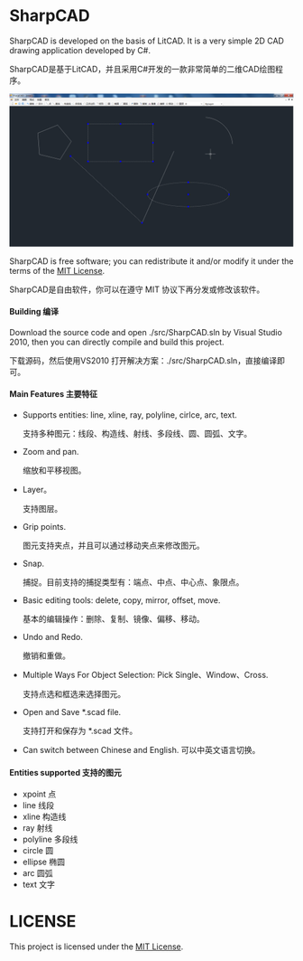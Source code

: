 # SharpCAD
SharpCAD is developed on the basis of LitCAD. It is a very simple 2D CAD drawing application developed by C#.

SharpCAD是基于LitCAD，并且采用C#开发的一款非常简单的二维CAD绘图程序。

![cover](doc/images/sharpcad.png)

SharpCAD is free software; you can redistribute it and/or modify it under the terms of the [MIT License](https://opensource.org/licenses/MIT).

SharpCAD是自由软件，你可以在遵守 MIT 协议下再分发或修改该软件。

#### Building 编译

Download the source code and open ./src/SharpCAD.sln by Visual Studio 2010, then you can directly compile and build this project.

下载源码，然后使用VS2010 打开解决方案：./src/SharpCAD.sln，直接编译即可。

#### Main Features 主要特征

* Supports entities: line, xline, ray, polyline, cirlce, arc, text.

  支持多种图元：线段、构造线、射线、多段线、圆、圆弧、文字。

* Zoom and pan.

  缩放和平移视图。

* Layer。

  支持图层。

* Grip points.

  图元支持夹点，并且可以通过移动夹点来修改图元。

* Snap.

  捕捉。目前支持的捕捉类型有：端点、中点、中心点、象限点。

* Basic editing tools: delete, copy, mirror, offset, move.

  基本的编辑操作：删除、复制、镜像、偏移、移动。

* Undo and Redo.

  撤销和重做。

* Multiple Ways For Object Selection: Pick Single、Window、Cross.

  支持点选和框选来选择图元。

* Open and Save *.scad file.

  支持打开和保存为 *.scad 文件。

* Can switch between Chinese and English.
  可以中英文语言切换。

#### Entities supported 支持的图元

* xpoint 点
* line 线段
* xline 构造线
* ray 射线
* polyline 多段线
* circle 圆
* ellipse 椭圆
* arc 圆弧
* text 文字

# LICENSE

This project is licensed under the [MIT License](LICENSE).
